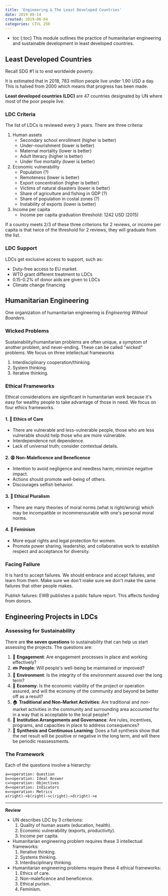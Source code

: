 ```yaml
---
title: 'Engineering & The Least Developed Countries'
date: 2019-08-14
created: 2019-06-04
categories: CIVL 250
---
```


- toc
{:toc}
This module outlines the practice of humanitarian engineering and sustainable development in least developed countries.

## Least Developed Countries

Recall SDG #1 is to end worldwide poverty. 

It is estimated that in 2018, 783 million people live under 1.90 USD a day. This is halved from 2000 which means that progress has been made.

**Least developed countries (LDC)** are 47 countries designated by UN where most of the poor people live. 

### LDC Criteria

The list of LDCs is reviewed every 3 years. There are three criteria:

1. Human assets
   - Secondary school enrollment (higher is better)
   - Under-nourishment (lower is better)
   - Maternal mortality (lower is better)
   - Adult literacy (higher is better)
   - Under five mortality (lower is better)
2. Economic vulnerability
   - Population (?)
   - Remoteness (lower is better)
   - Export concentration (higher is better)
   - Victims of natural disasters (lower is better)
   - Share of agriculture and fishing in GDP (?)
   - Share of population in costal zones (?)
   - Instability of exports (lower is better)
3. Income per capita
   - Income per capita graduation threshold: 1242 USD (2015)

If a country meets 2/3 of these three criterions for 2 reviews, or income per capita is that twice of the threshold for 2 reviews, they will graduate from the list.

### LDC Support

LDCs get exclusive access to support, such as:

- Duty-free access to EU market. 
- WTO grant different treatment to LDCs
- 0.15-0.2% of donor aids are given to LDCs
- Climate change financing

## Humanitarian Engineering

One organization of humanitarian engineering is *Engineering Without Boarders*. 

### Wicked Problems

Sustainability/humanitarian problems are often unique, a symptom of another problem, and never-ending. These can be called "wicked" problems. We focus on three intellectual frameworks

1. Interdisciplinary cooperation/thinking.
2. System thinking.
3. Iterative thinking.

### Ethical Frameworks

Ethical considerations are significant in humanitarian work because it's easy for wealthy people to take advantage of those in need. We focus on four ethics frameworks.

#### 1​. :blue_heart: Ethics of Care

- There are vulnerable and less-vulnerable people, those who are less vulnerable should help those who are more vulnerable.
- Interdependence not dependence. 
- Lack of universal truth; consider contextual details.

#### 2.​ :weary: Non-Maleficence and Beneficence

- Intention to avoid negligence and needless harm; minimize negative impact.
- Actions should promote well-being of others.
- Discourages selfish behavior.

#### 3. :rainbow: Ethical Pluralism

- There are many theories of moral norms (what is right/wrong) which may be incompatible or incommensurable with one's personal moral norms.

#### 4. :ribbon: Feminism

- More equal rights and legal protection for women.
- Promote power sharing, leadership, and collaborative work to establish respect and acceptance for diversity.

### Facing Failure

It is hard to accept failures. We should embrace and accept failures, and learn from them. Make sure we don't make sure we don't make the same failures that other people makes.

Publish failures: EWB publishes a public failure report. This affects funding from donors.

## Engineering Projects in LDCs

### Assessing for Sustainability

There are **the seven questions** to sustainability that can help us start assessing the projects. The questions are:

1. :speech_balloon: **Engagement**: Are engagement processes in place and working effectively?
2. :family: **People**: Will people's well-being be maintained or improved?
3. :ocean: **Environment**: Is the integrity of the environment assured over the long term?
4. :money_with_wings: **Economy**: Is the economic viability of the project or operation assured, and will the economy of the community and beyond be better off as a result?
5. :house: **Traditional and Non-Market Activities**: Are traditional and non-market activities in the community and surrounding area accounted for in a way that is acceptable to the local people?
6. :bell: **Institution Arrangements and Governance**: Are rules, incentives, programs, and capacities in place to address consequences?
7. :arrows_counterclockwise: **Synthesis and Continuous Learning**: Does a full synthesis show that the net result will be positive or negative in the long term, and will there be periodic reassessments.

### The Framework

Each of the questions involve a hierarchy:

```flow
a=>operation: Question
b=>operation: Ideal Answer
c=>operation: Objectives
d=>operation: Indicators
e=>operation: Metrics
a(right)->b(right)->c(right)->d(right)->e
```

---

**Review**

- UN describes LDC by 3 criterions:
  1. Quality of human assets (education, health).
  2. Economic vulnerability (exports, productivity).
  3. Income per capita.
- Humanitarian engineering problem requires these 3 intellectual frameworks:
  1. Iterative thinking.
  2. Systems thinking.
  3. Interdisciplinary thinking.
- Humanitarian engineering problems require these 4 ethical frameworks:
  1. Ethics of care.
  2. Non-maleficence and beneficence.
  3. Ethical purism.
  4. Feminism.